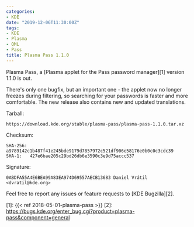 ```yaml
---
categories:
- KDE
date: "2019-12-06T11:30:00Z"
tags:
- KDE
- Plasma
- QML
- Pass
title: Plasma Pass 1.1.0
---
```

Plasma Pass, a [Plasma applet for the Pass password manager][1] version 1.1.0 is out.

There's only one bugfix, but an important one - the applet now no longer freezes during
filtering, so searching for your passwords is faster and more comfortable. The new release
also contains new and updated translations.

Tarball:

    https://download.kde.org/stable/plasma-pass/plasma-pass-1.1.0.tar.xz

Checksum:

    SHA-256: a9789142c1b487f41e245bde9179d7857972c521df906e58176e0b0c0c3cdc39
    SHA-1:   427e6bae205c29bd26db6e3590c3e9d75accc537

Signature:

    0ABDFA55A4E6BEA99A83EA974D69557AECB13683 Daniel Vrátil <dvratil@kde.org>

Feel free to report any issues or feature requests to [KDE Bugzilla][2].

[1]: {{< ref 2018-05-01-plasma-pass >}}
[2]: https://bugs.kde.org/enter_bug.cgi?product=plasma-pass&component=general
